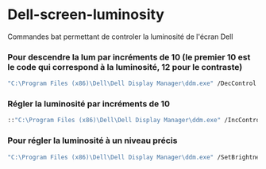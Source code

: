 # Dell-screen-luminosity
Commandes bat permettant de controler la luminosité de l'écran Dell


### Pour descendre la lum par incréments de 10 (le premier 10 est le code qui correspond à la luminosité, 12 pour le contraste)
```bash
"C:\Program Files (x86)\Dell\Dell Display Manager\ddm.exe" /DecControl 10 10
```

### Régler la luminosité par incréments de 10
```bash
::"C:\Program Files (x86)\Dell\Dell Display Manager\ddm.exe" /IncControl 10 10
```

### Pour régler la luminosité à un niveau précis
```bash
"C:\Program Files (x86)\Dell\Dell Display Manager\ddm.exe" /SetBrightnessLevel 100
```